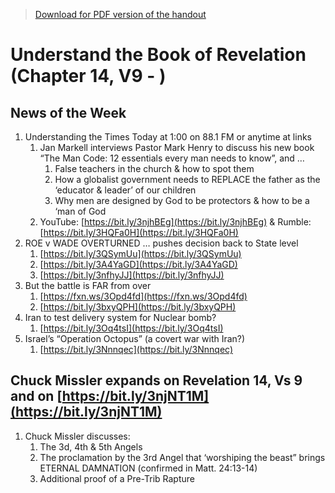 >[Download for PDF version of the handout](/week062622.pdf)


# Understand the Book of Revelation (Chapter 14, V9 - )

## News of the Week
1. Understanding the Times Today at 1:00 on 88.1 FM or anytime at links              
	1. Jan Markell interviews Pastor Mark Henry to discuss his new book “The Man Code: 12 essentials every man needs to know”, and …
		1. False teachers in the church & how to spot them
 		1. How a globalist government needs to REPLACE the father as the ‘educator & leader’ of our children
		1. Why men are designed by God to be protectors & how to be a ‘man of God
	1. YouTube: [https://bit.ly/3njhBEg](https://bit.ly/3njhBEg)    &  Rumble: [https://bit.ly/3HQFa0H](https://bit.ly/3HQFa0H)  
1. ROE v WADE OVERTURNED … pushes decision back to State level 
	1. [https://bit.ly/3QSymUu](https://bit.ly/3QSymUu) 
	1. [https://bit.ly/3A4YaGD](https://bit.ly/3A4YaGD) 
	1. [https://bit.ly/3nfhyJJ](https://bit.ly/3nfhyJJ)   
1. But the battle is FAR from over 
	1. [https://fxn.ws/3Opd4fd](https://fxn.ws/3Opd4fd)   
	1. [https://bit.ly/3bxyQPH](https://bit.ly/3bxyQPH) 
1. Iran to test delivery system for Nuclear bomb?
	1. [https://bit.ly/3Oq4tsI](https://bit.ly/3Oq4tsI) 
1. Israel’s “Operation Octopus” (a covert war with Iran?)
	1. [https://bit.ly/3Nnnqec](https://bit.ly/3Nnnqec)  

## Chuck Missler expands on Revelation 14, Vs 9 and on  [https://bit.ly/3njNT1M](https://bit.ly/3njNT1M)
1. Chuck Missler discusses:
	1. The 3d, 4th & 5th Angels 
	1. The proclamation by the 3rd Angel that  ‘worshiping the beast” brings ETERNAL DAMNATION (confirmed in Matt. 24:13-14) 
	1. Additional proof of a Pre-Trib Rapture

